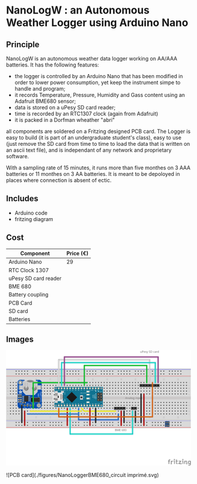 # NanoLogW : an Autonomous Weather Logger using Arduino Nano

## Principle
NanoLogW is an autonomous weather data logger working on AA/AAA batteries.
It has the following features:

* the logger is controlled by an Arduino Nano that has been modified in order to lower power consumption, yet keep the instrument simpe to handle and program;
* it records Temperature, Pressure, Humidity and Gass content using an Adafruit BME680 sensor;
* data is stored on a uPesy SD card reader;
* time is recorded by an RTC1307 clock (again from Adafruit)
* it is packed in a Dorfman wheather "abri"

all components are soldered on a Fritzing designed PCB card.
The Logger is easy to build (it is part of an undergraduate student's class), easy to use (just remove the SD card from time to time to load the data that is written on an ascii text file), and is independant of any network and proprietary software. 

With a sampling rate of 15 minutes, it runs more than five monthes on 3 AAA batteries or 11 monthes on 3 AA batteries. It is meant to be depoloyed in places where connection is absent of ectic.



## Includes

* Arduino code
* fritzing diagram


## Cost

|Component | Price (€) |
|---------|-----------|
|Arduino Nano | 29 |
|RTC Clock 1307 | |
|uPesy SD card reader| |
|BME 680 | |
|Battery coupling | |
|PCB Card | |
|SD card| |
|Batteries | |


## Images

![Breadboard](./figures/NanoLoggerBME680_bb.svg)

![PCB card](./figures/NanoLoggerBME680_circuit imprimé.svg)







